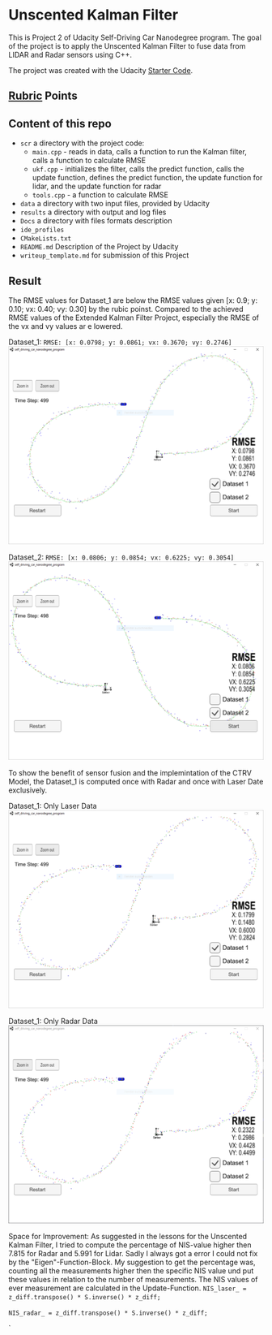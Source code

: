 ﻿[//]: # (Image References)
[image1]: ./result/laser_and_radar_Dataset1.PNG
[image2]: ./result/laser_and_radar_Dataset2.PNG
[image3]: ./result/only_laser.PNG
[image4]: ./result/only_radar.PNG


# Unscented Kalman Filter
This is Project 2 of Udacity Self-Driving Car Nanodegree program. 
The goal of the project is to apply the Unscented Kalman Filter to fuse data from LIDAR and Radar sensors using C++.

The project was created with the Udacity [Starter Code](https://github.com/udacity/CarND-Unscented-Kalman-Filter-Project).

## [Rubric](https://review.udacity.com/#!/rubrics/783/view) Points

## Content of this repo
- `scr` a directory with the project code:
  - `main.cpp` - reads in data, calls a function to run the Kalman filter, calls a function to calculate RMSE
  - `ukf.cpp` - initializes the filter, calls the predict function, calls the update function, defines the predict function, the update function for lidar, and the update function for radar
  - `tools.cpp` - a function to calculate RMSE
- `data`  a directory with two input files, provided by Udacity
- `results`  a directory with output and log files
- `Docs` a directory with files formats description
- `ide_profiles`
- `CMakeLists.txt`
- `README.md` Description of the Project by Udacity
- `writeup_template.md` for submission of this Project

## Result
The RMSE values for Dataset_1 are below the RMSE values given [x: 0.9; y: 0.10; vx: 0.40; vy: 0.30] by the rubic poinst. 
Compared to the achieved RMSE values of the Extended Kalman Filter Project, especially the RMSE of the vx and vy values ar 
e lowered. 


Dataset_1: `RMSE: [x: 0.0798; y: 0.0861; vx: 0.3670; vy: 0.2746]`
![alt text][image1] 


Dataset_2: `RMSE: [x: 0.0806; y: 0.0854; vx: 0.6225; vy: 0.3054]`
![alt text][image2] 


To show the benefit of sensor fusion and the implemintation of the CTRV Model, the Dataset_1 is computed once with Radar and once with Laser Date exclusively.

Dataset_1: Only Laser Data
![alt text][image3] 

Dataset_1: Only Radar Data
![alt text][image4] 


Space for Improvement:
As suggested in the lessons for the Unscented Kalman Filter, I tried to compute the percentage of NIS-value higher then 7.815 for Radar and 5.991 for Lidar. Sadly I always got a error I could not fix by the "Eigen"-Function-Block. My suggestion to get the percentage was, counting all the measurements higher then the specific NIS value und put these values in relation to the number of measurements. 
The NIS values of ever measurement are calculated in the Update-Function.
`NIS_laser_ = z_diff.transpose() * S.inverse() * z_diff;`

`NIS_radar_ = z_diff.transpose() * S.inverse() * z_diff;`







`




